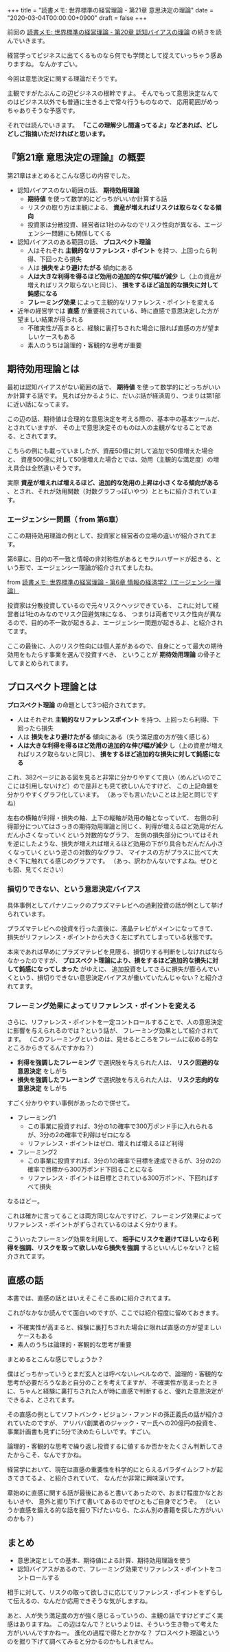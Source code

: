 +++
title = "読書メモ: 世界標準の経営理論 - 第21章 意思決定の理論"
date = "2020-03-04T00:00:00+0900"
draft = false
+++

前回の [読書メモ: 世界標準の経営理論 - 第20章 認知バイアスの理論](/biz/202000303/) の続きを読んでいきます。

経営学ってビジネスに出てくるものなら何でも学問として捉えていっちゃう感ありますね。
なんかすごい。

今回は意思決定に関する理論だそうです。

主観ですがたぶんこの辺ビジネスの根幹ですよ。
そんでもって意思決定なんてのはビジネス以外でも普通に生きる上で常々行うものなので、
応用範囲がめっちゃありそうな予感です。

それでは読んでいきます。
**「ここの理解少し間違ってるよ」などあれば、どしどしご指摘いただければと思います。**



## 『第21章 意思決定の理論』の概要

第21章はまとめるとこんな感じの内容でした。

- 認知バイアスのない範囲の話、 **期待効用理論**
    - **期待値** を使って数学的にどっちがいいか計算する話
    - リスクの取り方は主観による、 **資産が増えればリスクは取らなくなる傾向**
    - 投資家は分散投資、経営者は1社のみなのでリスク性向が異なる、エージェンシー問題にも関係してくる
- 認知バイアスのある範囲の話、 **プロスペクト理論**
    - 人はそれぞれ **主観的なリファレンス・ポイント** を持つ、上回ったら利得、下回ったら損失
    - 人は **損失をより避けたがる** 傾向にある
    - **人は大きな利得を得るほど効用の追加的な伸び幅が減少** し（上の資産が増えればリスク取らないと同じ）、 **損をするほど追加的な損失に対して鈍感になる**
    - **フレーミング効果** によって主観的なリファレンス・ポイントを変える
- 近年の経営学では **直感** が重要視されている、時に直感で意思決定した方が望ましい結果が得られる
    - 不確実性が高まると、経験に裏打ちされた場合に限れば直感の方が望ましいケースもある
    - 素人のうちは論理的・客観的な思考が重要



## 期待効用理論とは

最初は認知バイアスがない範囲の話で、 **期待値** を使って数学的にどっちがいいか計算する話です。
見れば分かるように、だいぶ話が経済周り、つまりは第1部に近い話になってます。

この辺の話、期待値は合理的な意思決定を考える際の、基本中の基本ツールだ、とされていますが、
その上で意思決定そのものは人の主観がなせることである、とされてます。

こちらの例にも載っていましたが、資産50億に対して追加で50億増えた場合と、
資産500億に対して50億増えた場合とでは、効用（主観的な満足度）の増え具合は全然違いそうです。

実際 **資産が増えれば増えるほど、追加的な効用の上昇は小さくなる傾向がある** 、とされ、それが効用関数（対数グラフっぽいやつ）とともに紹介されています。

### エージェンシー問題（ from 第6章）

ここの期待効用理論の例として、投資家と経営者の立場の違いが紹介されてます。

第6章に、目的の不一致と情報の非対称性があるとモラルハザードが起きる、という形で、エージェンシー理論が紹介されてましたね。

from [読書メモ: 世界標準の経営理論 - 第6章 情報の経済学2（エージェンシー理論）](/biz/20200208/)

投資家は分散投資しているので元々リスクヘッジできている、
これに対して経営者は1社のみなのでリスク回避気味になる、
つまりは両者でリスク性向が異なるので、目的の不一致が起きるよ、エージェンシー問題が起きるよ、と紹介されてます。

ここの最後に、人のリスク性向には個人差があるので、自身にとって最大の期待効用をもたらす事業を選んで投資すべき、
ということが **期待効用理論** の骨子としてまとめられてます。



## プロスペクト理論とは

**プロスペクト理論** の命題として3つ紹介されてます。

- 人はそれぞれ **主観的なリファレンスポイント** を持つ、上回ったら利得、下回ったら損失
- 人は **損失をより避けたがる** 傾向にある（失う満足度の方が強く感じる）
- **人は大きな利得を得るほど効用の追加的な伸び幅が減少** し（上の資産が増えればリスク取らないと同じ）、 **損をするほど追加的な損失に対して鈍感になる**

これ、382ページにある図を見ると非常に分かりやすくて良い（めんどいのでここには引用しないけど）ので是非とも見て欲しいんですけど、
この上記命題を分かりやすくグラフ化しています。
（あっでも言いたいことは上記と同じですね）

左右の横軸が利得・損失の軸、上下の縦軸が効用の軸となっていて、
右側の利得部分についてはさっきの期待効用理論と同じく、利得が増えるほど効用がだんだん小さくなっていくという対数的なグラフ、
左側の損失部分についてはそれを逆にしたような、損失が増えれば増えるほど効用の下がり具合もだんだん小さくなっていくという逆さの対数的なグラフ、
マイナスの方がプラスに比べて大きく下に触れてる感じのグラフです。
（あっ、訳わかんないですよね。ぜひとも図、見てください）

### 損切りできない、という意思決定バイアス

具体事例としてパナソニックのプラズマテレビへの過剰投資の話が例として挙げられています。

プラズマテレビへの投資を行った直後に、液晶テレビがメインになってきて、
損失がリファレンス・ポイントから大きく左にずれてしまっている状態です。

本来であれば早めにプラズマテレビを見限る、損切りする判断をしなければならなかったのですが、
**プロスペクト理論により、損をするほど追加的な損失に対して鈍感になってしまった** がゆえに、
追加投資をしてさらに損失が膨らんでいくという、損切りできない意思決定バイアスが働いていたんじゃない？と紹介されてます。

### フレーミング効果によってリファレンス・ポイントを変える

さらに、リファレンス・ポイントを一定コントロールすることで、人の意思決定に影響を与えられるのでは？という話が、
フレーミング効果として紹介されてます。
（このフレーミングというのは、見せるところをフレームに収める的なところからきてるんですかね？）

- **利得を強調したフレーミング** で選択肢を与えられた人は、 **リスク回避的な意思決定** をしがち
- **損失を強調したフレーミング** で選択肢を与えられた人は、 **リスク志向的な意思決定** をしがち

すごく分かりやすい事例があったので併せて。

- フレーミング1
    - この事業に投資すれば、3分の1の確率で300万ポンド手に入れられるが、3分の2の確率で利得はゼロになる
    - リファレンス・ポイントはゼロ、増えれば増えるほど利得
- フレーミング2
    - この事業に投資すれば、3分の1の確率で目標を達成できるが、3分の2の確率で目標から300万ポンド下回ることになる
    - リファレンス・ポイントは目標とされている300万ポンド、下回ればすべて損失

なるほどー。

これは確かに言ってることは両方同じなんですけど、フレーミング効果によってリファレンス・ポイントがずらされているのはよく分かります。

こういったフレーミング効果を利用して、
**相手にリスクを避けてほしいなら利得を強調、リスクを取って欲しいなら損失を強調**
するといいんじゃない？と紹介されてます。



## 直感の話

本書では、直感の話とはいえそこそこ長めに紹介されてます。

これがなかなか読んでて面白いのですが、ここでは紹介程度に留めておきます。

- 不確実性が高まると、経験に裏打ちされた場合に限れば直感の方が望ましいケースもある
- 素人のうちは論理的・客観的な思考が重要

まとめるとこんな感じでしょうか？

僕はどっちかっていうとまだ玄人とは呼べないレベルなので、論理的・客観的な思考が必要だろうなあと自分のことを考えてますが、
不確実性が高まったときに、ちゃんと経験に裏打ちされた人が時に直感で判断すると、優れた意思決定ができるよ、とされてます。

その直感の例としてソフトバンク・ビジョン・ファンドの孫正義氏の話が紹介されていたのですが、
アリババ創業者のジャック・マー氏への20億円の投資を、事業計画書も見ずに5分で決めたらしいです。すごい。

論理的・客観的な思考で繰り返し投資するに値するか否かをたくさん判断してきたからこそ、なんですかね。

経営学において、現在は直感の重要性を科学的にとらえるパラダイムシフトが起きてきてるよ、と紹介されていて、
なんだか非常に興味深いです。

章始めに直感に関する話が最後にあると書いてあったので、おまけ程度かなとおもいきや、
意外と掘り下げて書いてあるのでぜひともご自身でどうぞ。
（というか直感を鍛える的な話を掘り下げたいなら、たぶん別の書籍を探した方がいいのかも？）



## まとめ

- 意思決定としての基本、期待値による計算、期待効用理論を使う
- 認知バイアスがあるので、フレーミング効果でリファレンス・ポイントをコントロールする

相手に対して、リスクの取って欲しさに応じてリファレンス・ポイントをずらして伝えるの、なんだか応用できそうな気がしますね。

あと、人が失う満足度の方が強く感じるっていうの、主観の話ですけどすごく実感はありますね。
この辺はなんで？というよりは、そういう生き物って考えた方がいいんですかねー。
進化の過程で得たとかかな？
プロスペクト理論というのを掘り下げて調べてみると分かるのかもしれません。